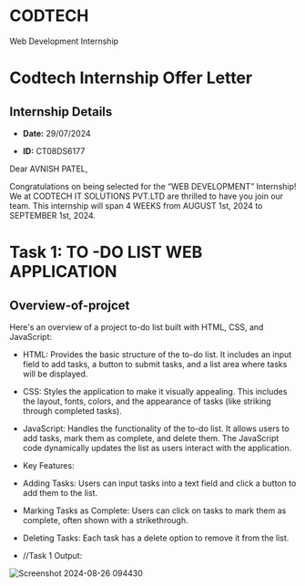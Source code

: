 # CODTECH
Web Development Internship
# Codtech Internship Offer Letter



## Internship Details



-  **Date:** 29/07/2024

-  **ID:** CT08DS6177



Dear AVNISH PATEL,

Congratulations on being selected for the “WEB DEVELOPMENT” Internship! We at
CODTECH IT SOLUTIONS PVT.LTD are thrilled to have you join our team. This
internship will span 4 WEEKS from AUGUST 1st, 2024 to SEPTEMBER 1st, 2024.

  # Task 1: TO -DO LIST WEB APPLICATION

## Overview-of-projcet

Here's an overview of a project to-do list built with HTML, CSS, and JavaScript:



- HTML: Provides the basic structure of the to-do list. It includes an input field to add tasks, a button to submit tasks, and a list area where tasks will be displayed.

- CSS: Styles the application to make it visually appealing. This includes the layout, fonts, colors, and the appearance of tasks (like striking through completed tasks).

- JavaScript: Handles the functionality of the to-do list. It allows users to add tasks, mark them as complete, and delete them. The JavaScript code dynamically updates the list as users interact with the application.
- Key Features:
- Adding Tasks: Users can input tasks into a text field and click a button to add them to the list.
- Marking Tasks as Complete: Users can click on tasks to mark them as complete, often shown with a strikethrough.
- Deleting Tasks: Each task has a delete option to remove it from the list.
  
- //Task 1 Output:

![Screenshot 2024-08-26 094430](https://github.com/user-attachments/assets/8f34a7a8-133c-4db2-9a8c-564e3411707d)
